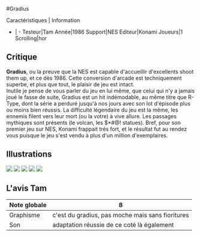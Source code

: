 #Gradius

Caractéristiques | Information
- | -
Testeur|Tam
Année|1986
Support|NES
Editeur|Konami
Joueurs|1
Scrolling|hor

## Critique
<b>Gradius</b>, ou la preuve que la NES est capable d'accueillir d'excellents shoot them up, et ce dès 1986. Cette conversion d'arcade est techniquement superbe, et plus que tout, le plaisir de jeu est intact.<br/>Inutile je pense de vous parler du jeu en lui même, que celui qui n'y a jamais joué le fasse de suite, Gradius est un hit indémodable, au même titre que R-Type, dont la série a perduré jusqu'à nos jours avec son lot d'épisode plus ou moins bien réussis. La difficulté légendaire du jeu est la même, les ennemis filent vers leur mort (ou la votre) à vive allure. Les passages mythiques sont présents (le volcan, les $*#@! statues). Bref, pour son premier jeu sur NES, Konami frappait trés fort, et le résultat fut au rendez vous puisque le jeu s'est vendu à plus d'un million d'exemplaires.

## Illustrations
![](http://www.shmup.com/images/thumbs/img_fiche_1_441.gif)
![](http://www.shmup.com/images/thumbs/img_fiche_2_441.gif)
![](http://www.shmup.com/images/thumbs/)
![](http://www.shmup.com/images/thumbs/)
![](http://www.shmup.com/images/thumbs/)

## L'avis Tam
Note globale|8
-|-
Graphisme|c'est du gradius, pas moche mais sans fioritures
Son|adaptation réussie de ce coté là également
